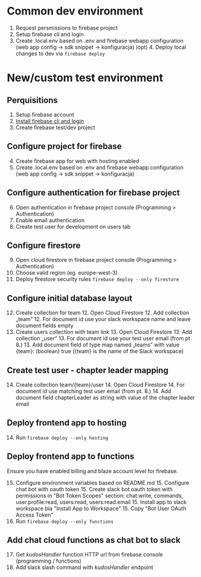 # Common dev environment

1. Request persmissions to firebase project
2. Setup firebase cli and login
3. Create .local.env based on .env and firebase webapp configuration (web app config -> sdk snippet -> konfiguracja)
(opt) 4. Deploy local changes to dev via `firebase deploy`

# New/custom test environment

## Perquisitions

1. Setup firebase account
2. [Install firebase cli and login](https://firebase.google.com/docs/cli#mac-linux-npm)
3. Create firebase test/dev project

## Configure project for firebase

4. Create firebase app for web with hosting enabled
5. Create .local.env based on .env and firebase webapp configuration (web app config -> sdk snippet -> konfiguracja)

## Configure authentication for firebase project

6. Open authentication in firebase project console (Programming > Authentication)
7. Enable email authentication
8. Create test user for development on users tab

## Configure firestore

9. Open cloud firestore in firebase project console (Programming > Authentication)
10. Choose valid region (eg. europe-west-3)
11. Deploy firestore security rules `firebase deploy --only firestore`

## Configure initial database layout

12. Create collection for team
    12. Open Cloud Firestore
    12. Add collection „team”
    12. For document id use your slack workspace name and leave document fields empty
13. Create users collection with team link
    13. Open Cloud Firestore
    13. Add collection „user”
    13. For document id use your test user email (from pt. 8.)
    13. Add document field of type map named „teams” with value {team}: (boolean) true ({team} is the name of the Slack workspace)

## Create test user - chapter leader mapping

14. Create collection team/{team}/user
    14. Open Cloud Firestore
    14. For document id use matching test user email (from pt. 8.)
    14. Add document field chapterLeader as string with value of the chapter leader email

## Deploy frontend app to hosting

14. Run `firebase deploy --only hosting`

## Deploy frontend app to functions

Ensure you have enabled billing and blaze account level for firebase.

15. Configure environment variables based on README.md
    15. Configure chat bot with oauth token
        15. Create slack bot oauth token with permissions in "Bot Token Scopes" section: chat:write, commands, user.profile:read, users:read, users:read.email
        15. Install app to slack workspace bia "Install App to Workspace"
        15. Copy "Bot User OAuth Access Token"
16. Run `firebase deploy --only functions`

## Add chat cloud functions as chat bot to slack

17. Get _kudosHandler_ function HTTP url from firebase console (programming / functions)
18. Add slack slash command with _kudosHandler_ endpoint 
